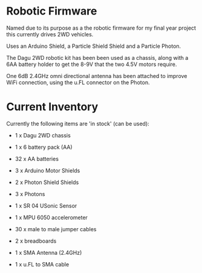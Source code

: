 Robotic Firmware
================
Named due to its purpose as a the robotic firmware for my final year project this currently drives 2WD vehicles.

Uses an Arduino Shield, a Particle Shield Shield and a Particle Photon.

The Dagu 2WD robotic kit has been been used as a chassis, along with a 6AA battery holder to get the 8-9V that the 
two 4.5V motors require.

One 6dB 2.4GHz omni directional antenna has been attached to improve WiFi connection, using the u.FL connector on the Photon.

Current Inventory
=================

Currently the following items are 'in stock' (can be used):

* 1 x Dagu 2WD chassis

* 1 x 6 battery pack (AA)

* 32 x AA batteries

* 3 x Arduino Motor Shields

* 2 x Photon Shield Shields

* 3 x Photons

* 1 x SR 04 USonic Sensor

* 1 x MPU 6050 accelerometer

* 30 x male to male jumper cables

* 2 x breadboards

* 1 x SMA Antenna (2.4GHz)

* 1 x u.FL to SMA cable